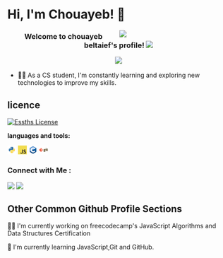# Hi, I'm Chouayeb! 👋

<img width="250" align="right" src="https://c.tenor.com/_DOBjnGspYAAAAAM/code-coding.gif">

<h3 align="center">
  Welcome to chouayeb beltaief's profile!
  <img src="https://media.giphy.com/media/hvRJCLFzcasrR4ia7z/giphy.gif" width="28">
</h3>
<p align="center">
  <a href="https://github.com/DenverCoder1/readme-typing-svg"><img src="https://readme-typing-svg.herokuapp.com/?lines=computer%20science%20student;Always%20learning%20new%20things&font=Fira%20Code&center=true&width=440&height=45&color=f75c7e&vCenter=true&size=22"></a>
</p> 
<!-- Typing SVG by DenverCoder1 - https://github.com/DenverCoder1/readme-typing-svg -->


- 👨‍💻 As a CS student, I'm constantly learning and exploring new technologies to improve my skills.


## licence
[![Essths License](https://img.shields.io/badge/License-CS-green.svg)](https://choosealicense.com/licenses/essths/)


**languages and tools:**  

<code><img height="20" src="https://raw.githubusercontent.com/github/explore/80688e429a7d4ef2fca1e82350fe8e3517d3494d/topics/python/python.png"></code>
<code><img height="20" src="https://raw.githubusercontent.com/github/explore/80688e429a7d4ef2fca1e82350fe8e3517d3494d/topics/javascript/javascript.png"></code>
<code><img height="20" src="https://raw.githubusercontent.com/github/explore/80688e429a7d4ef2fca1e82350fe8e3517d3494d/topics/c/c.png"></code>
<code><img height="20" src="https://raw.githubusercontent.com/github/explore/80688e429a7d4ef2fca1e82350fe8e3517d3494d/topics/git/git.png"></code>

### Connect with Me :

<a href="https://www.facebook.com/chouayeb.beltaief" target="_blank">
<img src="https://img.shields.io/badge/-chouayeb%20beltaief-0077B5?style=for-the-badge&logo=facebook&logoColor=white"/></a>
<a href="https://l.facebook.com/l.php?u=https%3A%2F%2Fwww.linkedin.com%2Fin%2Fchouaib-beltaief-173648269%3Futm_source%3Dshare%26utm_campaign%3Dshare_via%26utm_content%3Dprofile%26utm_medium%3Dandroid_app%26fbclid%3DIwAR0QZQWNferGotXaC_3X2GUwoVWRbHFIPzZl_mtyh0eUOrLWZAIwZrq-dXk&h=AT2AE8wXKuR_o0QpVM_YZlGyTN5mqkhQSxh0yIITN6GdOHwiFRpmX5KMM5j_i5j8IYsmj9y2lqWOZTnKpYC2x2jPBKXCAT9L2abG0kBUuG5fQg_TBTD43qcBy7y4zLCpF2_TJg" target="_blank">
<img src="https://img.shields.io/badge/-chouayeb%20beltaief-0077B5?style=for-the-badge&logo=linkedin&logoColor=white"/></a>

## Other Common Github Profile Sections
👩‍💻 I'm currently working on freecodecamp's JavaScript Algorithms and Data Structures Certification

🧠 I'm currently learning JavaScript,Git and GitHub.

